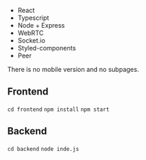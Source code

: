 - React
- Typescript
- Node + Express
- WebRTC
- Socket.io
- Styled-components
- Peer

There is no mobile version and no subpages.

## Frontend

`cd frontend`
`npm install`
`npm start`

## Backend

`cd backend`
`node inde.js`
